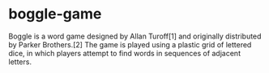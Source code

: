 # boggle-game
Boggle is a word game designed by Allan Turoff[1] and originally distributed by Parker Brothers.[2] The game is played using a plastic grid of lettered dice, in which players attempt to find words in sequences of adjacent letters.

